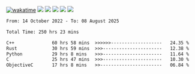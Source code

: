 [![wakatime](https://wakatime.com/badge/user/368879df-dc38-4b1a-86c4-8a2054a0e074.svg)](https://wakatime.com/@368879df-dc38-4b1a-86c4-8a2054a0e074)
<img src="https://img.shields.io/badge/Windows-0078D6?style=flat&logo=Windows&logoColor=white">
<img src="https://img.shields.io/badge/IntelliJ_IDEA-000000.svg?style=flat&logo=IntelliJ-IDEA&logoColor=white">
<img src="https://img.shields.io/badge/CLion-000000.svg?style=flat&logo=CLion&logoColor=white">
<img src="https://img.shields.io/badge/Visual_Studio_Code-007ACC?style=flat&logo=Visual-Studio-Code&logoColor=white">
<img src="https://img.shields.io/badge/Discord-5865F2?label=kano42&style=flat&logo=discord&logoColor=white">
<br>


<!--START_SECTION:waka-->

```txt
From: 14 October 2022 - To: 08 August 2025

Total Time: 250 hrs 23 mins

C++              60 hrs 58 mins  >>>>>>-------------------   24.35 %
Rust             30 hrs 59 mins  >>>----------------------   12.38 %
Python           29 hrs 8 mins   >>>----------------------   11.64 %
C                25 hrs 47 mins  >>>----------------------   10.30 %
ObjectiveC       17 hrs 8 mins   >>-----------------------   06.84 %
```

<!--END_SECTION:waka-->
